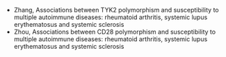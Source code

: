 * Zhang, Associations between TYK2 polymorphism and susceptibility to multiple autoimmune diseases: rheumatoid arthritis, systemic lupus erythematosus and systemic sclerosis
* Zhou, Associations between CD28 polymorphism and susceptibility to multiple autoimmune diseases: rheumatoid arthritis, systemic lupus erythematosus and systemic sclerosis
